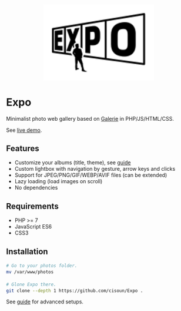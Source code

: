 <p align="center">
 <img src="doc/logo.svg" width="300"/>
</p>


Expo
====

Minimalist photo web gallery based on [Galerie](https://github.com/cisoun/Galerie) in PHP/JS/HTML/CSS.

See [live demo](https://drowned.ch/photos).

## Features

 - Customize your albums (title, theme), see [guide](doc/guide.md)
 - Custom lightbox with navigation by gesture, arrow keys and clicks
 - Support for JPEG/PNG/GIF/WEBP/AVIF files (can be extended)
 - Lazy loading (load images on scroll)
 - No dependencies

## Requirements

- PHP >= 7
- JavaScript ES6
- CSS3

## Installation

```sh
# Go to your photos folder.
mv /var/www/photos

# Glone Expo there.
git clone --depth 1 https://github.com/cisoun/Expo .
```

See [guide](doc/guide.md) for advanced setups.
